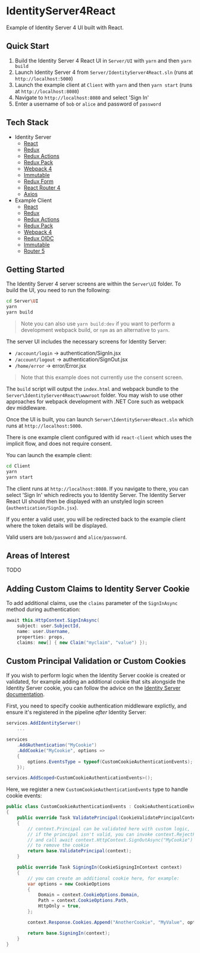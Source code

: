 # IdentityServer4React

Example of Identity Server 4 UI built with React.

## Quick Start

1. Build the Identity Server 4 React UI in `Server/UI` with `yarn` and then `yarn build`
2. Launch Identity Server 4 from `Server/IdentityServer4React.sln` (runs at `http://localhost:5000`)
3. Launch the example client at `Client` with `yarn` and then `yarn start` (runs at `http://localhost:8080`)
4. Navigate to `http://localhost:8080` and select 'Sign In'
5. Enter a username of `bob` or `alice` and password of `password`

## Tech Stack

- Identity Server
    - [React](https://reactjs.org/)
    - [Redux](https://redux.js.org/)
    - [Redux Actions](https://github.com/redux-utilities/redux-actions)
    - [Redux Pack](https://github.com/lelandrichardson/redux-pack)
    - [Webpack 4](https://webpack.js.org/)
    - [Immutable](https://facebook.github.io/immutable-js/)
    - [Redux Form](https://redux-form.com/7.3.0/)
    - [React Router 4](https://reacttraining.com/react-router/)    
    - [Axios](https://github.com/axios/axios)
- Example Client
    - [React](https://reactjs.org/)
    - [Redux](https://redux.js.org/)
    - [Redux Actions](https://github.com/redux-utilities/redux-actions)
    - [Redux Pack](https://github.com/lelandrichardson/redux-pack)
    - [Webpack 4](https://webpack.js.org/)
    - [Redux OIDC](https://github.com/maxmantz/redux-oidc)
    - [Immutable](https://facebook.github.io/immutable-js/)
    - [Router 5](http://router5.github.io/)

## Getting Started

The Identity Server 4 server screens are within the `Server\UI` folder.
To build the UI, you need to run the following:

```bash
cd Server\UI
yarn
yarn build
```

> Note you can also use `yarn build:dev` if you want to perform a development webpack build, or `npm` as an alternative to `yarn`.

The server UI includes the necessary screens for Identity Server:

- `/account/login` -> authentication/SignIn.jsx
- `/account/logout` -> authentication/SignOut.jsx
- `/home/error` -> error/Error.jsx

> Note that this example does not currently use the consent screen.

The `build` script will output the `index.html` and webpack bundle to the `Server\IdentityServer4React\wwwroot` folder. 
You may wish to use other approaches for webpack development with .NET Core such as webpack dev middleware.

Once the UI is built, you can launch `Server\IdentityServer4React.sln` which runs at `http://localhost:5000`.

There is one example client configured with id `react-client` which uses the implicit flow, and does not require consent.

You can launch the example client:

```bash
cd Client
yarn
yarn start
```

The client runs at `http://localhost:8080`. If you navigate to there, you can select 'Sign In' which redirects you to Identity Server.
The Identity Server React UI should then be displayed with an unstyled login screen (`authentication/SignIn.jsx`). 

If you enter a valid user, you will be redirected back to the example client where the token details will be displayed.

Valid users are `bob/password` and `alice/password`.

## Areas of Interest

TODO

## Adding Custom Claims to Identity Server Cookie

To add additional claims, use the `claims` parameter of the `SignInAsync` method during authentication:

```csharp
await this.HttpContext.SignInAsync(
    subject: user.SubjectId,
    name: user.Username,
    properties: props,
    claims: new[] { new Claim("myclaim", "value") });
```

## Custom Principal Validation or Custom Cookies

If you wish to perform logic when the Identity Server cookie is created or validated, for example adding an additional cookie that sits alongside the Identity Server cookie, you can follow the advice on the [Identity Server documentation](http://docs.identityserver.io/en/release/topics/signin.html).

First, you need to specify cookie authentication middleware explictly, and ensure it's registered in the pipeline *after* Identity Server:

```csharp
services.AddIdentityServer()
    ...

services
    .AddAuthentication("MyCookie")
    .AddCookie("MyCookie", options =>
    {
        options.EventsType = typeof(CustomCookieAuthenticationEvents);
    });

services.AddScoped<CustomCookieAuthenticationEvents>();
```

Here, we register a new `CustomCookieAuthenticationEvents` type to handle cookie events:

```csharp
public class CustomCookieAuthenticationEvents : CookieAuthenticationEvents
{    
    public override Task ValidatePrincipal(CookieValidatePrincipalContext context)
    {
        // context.Principal can be validated here with custom logic,
        // if the principal isn't valid, you can invoke context.RejectPrincipal()
        // and call await context.HttpContext.SignOutAsync("MyCookie")
        // to remove the cookie
        return base.ValidatePrincipal(context);
    }

    public override Task SigningIn(CookieSigningInContext context)
    {
        // you can create an additional cookie here, for example:
        var options = new CookieOptions
        {
            Domain = context.CookieOptions.Domain,
            Path = context.CookieOptions.Path,
            HttpOnly = true,
        };

        context.Response.Cookies.Append("AnotherCookie", "MyValue", options);

        return base.SigningIn(context);
    }
}
```

